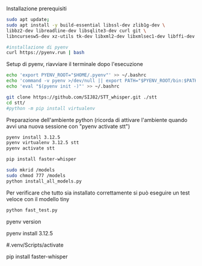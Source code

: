 ```bash
```


Installazione prerequisiti
```bash
sudo apt update;
sudo apt install -y build-essential libssl-dev zlib1g-dev \
libbz2-dev libreadline-dev libsqlite3-dev curl git \
libncursesw5-dev xz-utils tk-dev libxml2-dev libxmlsec1-dev libffi-dev liblzma-dev

#installazione di pyenv
curl https://pyenv.run | bash
```

Setup di pyenv, riavviare il terminale dopo l'esecuzione
```bash
echo 'export PYENV_ROOT="$HOME/.pyenv"' >> ~/.bashrc
echo 'command -v pyenv >/dev/null || export PATH="$PYENV_ROOT/bin:$PATH"' >> ~/.bashrc
echo 'eval "$(pyenv init -)"' >> ~/.bashrc
```




```bash
git clone https://github.com/SIJ82/STT_whisper.git ./stt
cd stt/
#python -m pip install virtualenv
```

Preparazione dell'ambiente python (ricorda di attivare l'ambiente quando avvi una nuova sessione con "pyenv activate stt")
```bash
pyenv install 3.12.5
pyenv virtualenv 3.12.5 stt
pyenv activate stt
```

```bash
pip install faster-whisper
```

```bash
sudo mkrid /models
sudo chmod 777 /models
python install_all_models.py
```


Per verificare che tutto sia installato correttamente si può eseguire un test veloce con il modello tiny
```bash
python fast_test.py
```


pyenv version

pyenv install 3.12.5

#.venv/Scripts/activate

pip install faster-whisper